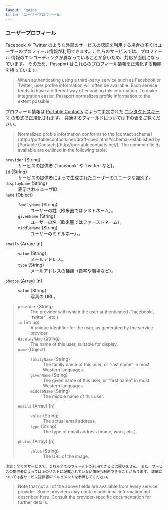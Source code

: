 ```yaml
---
layout: 'guide'
title: 'ユーザープロフィール'
---
```


### ユーザープロフィール

Facebook や Twitter のような外部のサービスの認証を利用する場合の多くはユーザーのプロフィール情報が利用できます。これらのサービスでは、プロフィール
情報のエンコーディングが異なっていることが多いため、対応が面倒になっています。
そのため、Passport はこれらのプロフィール情報を正規化する機能を持っています。

<blockquote class="original">
When authenticating using a third-party service such as Facebook or Twitter,
user profile information will often be available.  Each service tends to have
a different way of encoding this information.  To make integration easier,
Passport normalizes profile information to the extent possible.
</blockquote>

プロフィール情報は [Portable Contacts](http://portablecontacts.net/) によって策定された [コンタクトスキーマ](http://portablecontacts.net/draft-spec.html#schema) の形式で正規化されます。
共通するフィールドについては下の表をご覧ください。

<blockquote class="original">
Normalized profile information conforms to the [contact schema](http://portablecontacts.net/draft-spec.html#schema)
established by [Portable Contacts](http://portablecontacts.net/).  The common
fields available are outlined in the following table.
</blockquote>

<dl>
  <dt><code>provider</code> {String}<dt>
  <dd>サービスの提供者 (`facebook` や `twitter` など)。</dd>
  <dt><code>id</code> {String}<dt>
  <dd>サービスの提供者によって生成されたユーザーのユニークな識別子。</dd>
  <dt><code>displayName</code> {String}<dt>
  <dd>表示されるユーザID</dd>
  <dt><code>name</code> {Object}<dt>
  <dd>
    <dl>
      <dt><code>familyName</code> {String}<dt>
      <dd>ユーザーの姓（欧米圏ではラストネーム）。</dd>
      <dt><code>givenName</code> {String}<dt>
      <dd>ユーザーの名（欧米圏ではファーストネーム）。</dd>
      <dt><code>middleName</code> {String}<dt>
      <dd>ユーザーのミドルネーム。</dd>
    </dl>
  </dd>
  <dt><code>emails</code> {Array} [n]<dt>
  <dd>
    <dl>
      <dt><code>value</code> {String}<dt>
      <dd>メールアドレス。</dd>
      <dt><code>type</code> {String}<dt>
      <dd>メールアドレスの種類（自宅や職場など）。</dd>
    </dl>
  </dd>
  <dt><code>photos</code> {Array} [n]<dt>
  <dd>
    <dl>
      <dt><code>value</code> {String}<dt>
      <dd>写真の URL。</dd>
    </dl>
  </dd>
</dl>

<blockquote class="original">
<dl>
  <dt><code>provider</code> {String}<dt>
  <dd>The provider with which the user authenticated (`facebook`, `twitter`, etc.).</dd>
  <dt><code>id</code> {String}<dt>
  <dd>A unique identifier for the user, as generated by the service provider.</dd>
  <dt><code>displayName</code> {String}<dt>
  <dd>The name of this user, suitable for display.</dd>
  <dt><code>name</code> {Object}<dt>
  <dd>
    <dl>
      <dt><code>familyName</code> {String}<dt>
      <dd>The family name of this user, or "last name" in most Western languages.</dd>
      <dt><code>givenName</code> {String}<dt>
      <dd>The given name of this user, or "first name" in most Western languages.</dd>
      <dt><code>middleName</code> {String}<dt>
      <dd>The middle name of this user.</dd>
    </dl>
  </dd>
  <dt><code>emails</code> {Array} [n]<dt>
  <dd>
    <dl>
      <dt><code>value</code> {String}<dt>
      <dd>The actual email address.</dd>
      <dt><code>type</code> {String}<dt>
      <dd>The type of email address (home, work, etc.).</dd>
    </dl>
  </dd>
  <dt><code>photos</code> {Array} [n]<dt>
  <dd>
    <dl>
      <dt><code>value</code> {String}<dt>
      <dd>The URL of the image.</dd>
    </dl>
  </dd>
</dl>
</blockquote>

<small>注意：全てのサービスで、これら全てのフィールドが利用できるとは限りません。
また、サービスの提供者によっては上のリストに記載されていない情報も利用できることがあります。
詳細については各サービス提供者のドキュメントを参照してください。</small>

<blockquote class="original">
Note that not all of the above fields are available from every service provider.
Some providers may contain additional information not described here.  Consult
the provider-specific documentation for further details.
</blockquote>
